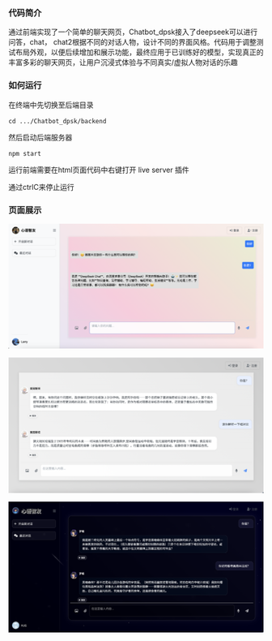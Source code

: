 ### 代码简介
通过前端实现了一个简单的聊天网页，Chatbot_dpsk接入了deepseek可以进行问答，chat， chat2根据不同的对话人物，设计不同的界面风格。代码用于调整测试布局外观，以便后续增加和展示功能，最终应用于已训练好的模型，实现真正的丰富多彩的聊天网页，让用户沉浸式体验与不同真实/虚拟人物对话的乐趣
### 如何运行
在终端中先切换至后端目录
```
cd .../Chatbot_dpsk/backend
```
然后启动后端服务器
```
npm start
```
运行前端需要在html页面代码中右键打开 live server 插件

通过ctrlC来停止运行

### 页面展示
![presentation](Chatbot_dpsk/frontend/images/web1.png)

![presentation](Chatbot_dpsk/frontend/images/anst.png)

![presentation](Chatbot_dpsk/frontend/images/web2.png)
